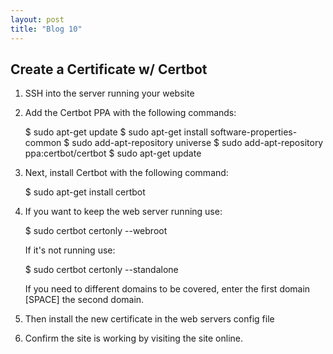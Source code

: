 ```yaml
---
layout: post
title: "Blog 10"
---
```


Create a Certificate w/ Certbot
-------------------------------

1. SSH into the server running your website

2. Add the Certbot PPA with the following commands:

    $ sudo apt-get update
    $ sudo apt-get install software-properties-common
    $ sudo add-apt-repository universe
    $ sudo add-apt-repository ppa:certbot/certbot
    $ sudo apt-get update

3. Next, install Certbot with the following command:

    $ sudo apt-get install certbot

4. If you want to keep the web server running use:

    $ sudo certbot certonly --webroot

   If it's not running use:

    $ sudo certbot certonly --standalone

   If you need to different domains to be covered, enter the first domain [SPACE] the second domain.

5. Then install the new certificate in the web servers config file

6. Confirm the site is working by visiting the site online.
